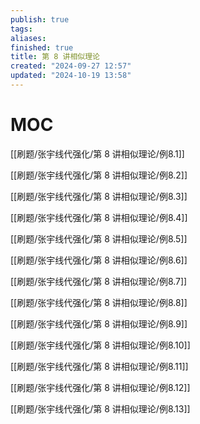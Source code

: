 ```yaml
---
publish: true
tags: 
aliases: 
finished: true
title: 第 8 讲相似理论
created: "2024-09-27 12:57"
updated: "2024-10-19 13:58"
---
```

# MOC

[[刷题/张宇线代强化/第 8 讲相似理论/例8.1]]

[[刷题/张宇线代强化/第 8 讲相似理论/例8.2]]

[[刷题/张宇线代强化/第 8 讲相似理论/例8.3]]

[[刷题/张宇线代强化/第 8 讲相似理论/例8.4]]

[[刷题/张宇线代强化/第 8 讲相似理论/例8.5]]

[[刷题/张宇线代强化/第 8 讲相似理论/例8.6]]

[[刷题/张宇线代强化/第 8 讲相似理论/例8.7]]

[[刷题/张宇线代强化/第 8 讲相似理论/例8.8]]

[[刷题/张宇线代强化/第 8 讲相似理论/例8.9]]

[[刷题/张宇线代强化/第 8 讲相似理论/例8.10]]

[[刷题/张宇线代强化/第 8 讲相似理论/例8.11]]

[[刷题/张宇线代强化/第 8 讲相似理论/例8.12]]

[[刷题/张宇线代强化/第 8 讲相似理论/例8.13]]
